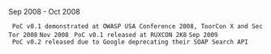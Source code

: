 Sep 2008 - Oct 2008

` PoC v0.1 demonstrated at OWASP USA Conference 2008, ToorCon X and SecTor 2008`
`Nov 2008`
` PoC v0.1 released at RUXCON 2K8`
`Sep 2009`
` PoC v0.2 released due to Google deprecating their SOAP Search API`